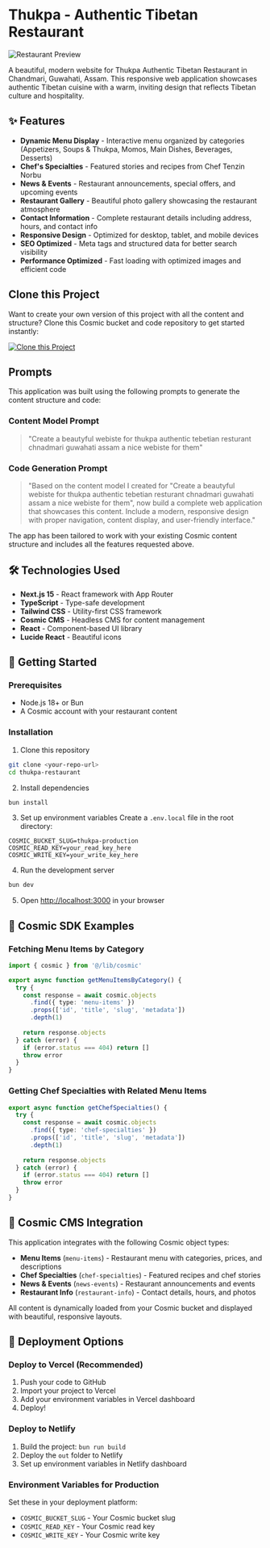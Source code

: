 # Thukpa - Authentic Tibetan Restaurant

![Restaurant Preview](https://imgix.cosmicjs.com/5f96cfe0-916c-11f0-82f6-5d2d79fe0767-photo-1517248135467-4c7edcad34c4-1757855522725.jpg?w=1200&h=300&fit=crop&auto=format,compress)

A beautiful, modern website for Thukpa Authentic Tibetan Restaurant in Chandmari, Guwahati, Assam. This responsive web application showcases authentic Tibetan cuisine with a warm, inviting design that reflects Tibetan culture and hospitality.

## ✨ Features

- **Dynamic Menu Display** - Interactive menu organized by categories (Appetizers, Soups & Thukpa, Momos, Main Dishes, Beverages, Desserts)
- **Chef's Specialties** - Featured stories and recipes from Chef Tenzin Norbu
- **News & Events** - Restaurant announcements, special offers, and upcoming events
- **Restaurant Gallery** - Beautiful photo gallery showcasing the restaurant atmosphere
- **Contact Information** - Complete restaurant details including address, hours, and contact info
- **Responsive Design** - Optimized for desktop, tablet, and mobile devices
- **SEO Optimized** - Meta tags and structured data for better search visibility
- **Performance Optimized** - Fast loading with optimized images and efficient code

## Clone this Project

Want to create your own version of this project with all the content and structure? Clone this Cosmic bucket and code repository to get started instantly:

[![Clone this Project](https://img.shields.io/badge/Clone%20this%20Project-29abe2?style=for-the-badge&logo=cosmic&logoColor=white)](https://app.cosmicjs.com/projects/new?clone_bucket=68c6be7d0a2eeaef39f42d13&clone_repository=68c6c2b10a2eeaef39f42d2b)

## Prompts

This application was built using the following prompts to generate the content structure and code:

### Content Model Prompt

> "Create a beautyful webiste for thukpa authentic tebetian resturant chnadmari guwahati assam a nice webiste for them"

### Code Generation Prompt

> "Based on the content model I created for "Create a beautyful webiste for thukpa authentic tebetian resturant chnadmari guwahati assam a nice webiste for them", now build a complete web application that showcases this content. Include a modern, responsive design with proper navigation, content display, and user-friendly interface."

The app has been tailored to work with your existing Cosmic content structure and includes all the features requested above.

## 🛠 Technologies Used

- **Next.js 15** - React framework with App Router
- **TypeScript** - Type-safe development
- **Tailwind CSS** - Utility-first CSS framework
- **Cosmic CMS** - Headless CMS for content management
- **React** - Component-based UI library
- **Lucide React** - Beautiful icons

## 🚀 Getting Started

### Prerequisites

- Node.js 18+ or Bun
- A Cosmic account with your restaurant content

### Installation

1. Clone this repository
```bash
git clone <your-repo-url>
cd thukpa-restaurant
```

2. Install dependencies
```bash
bun install
```

3. Set up environment variables
Create a `.env.local` file in the root directory:
```env
COSMIC_BUCKET_SLUG=thukpa-production
COSMIC_READ_KEY=your_read_key_here
COSMIC_WRITE_KEY=your_write_key_here
```

4. Run the development server
```bash
bun dev
```

5. Open [http://localhost:3000](http://localhost:3000) in your browser

## 📖 Cosmic SDK Examples

### Fetching Menu Items by Category
```typescript
import { cosmic } from '@/lib/cosmic'

export async function getMenuItemsByCategory() {
  try {
    const response = await cosmic.objects
      .find({ type: 'menu-items' })
      .props(['id', 'title', 'slug', 'metadata'])
      .depth(1)
    
    return response.objects
  } catch (error) {
    if (error.status === 404) return []
    throw error
  }
}
```

### Getting Chef Specialties with Related Menu Items
```typescript
export async function getChefSpecialties() {
  try {
    const response = await cosmic.objects
      .find({ type: 'chef-specialties' })
      .props(['id', 'title', 'slug', 'metadata'])
      .depth(1)
    
    return response.objects
  } catch (error) {
    if (error.status === 404) return []
    throw error
  }
}
```

## 🎯 Cosmic CMS Integration

This application integrates with the following Cosmic object types:

- **Menu Items** (`menu-items`) - Restaurant menu with categories, prices, and descriptions
- **Chef Specialties** (`chef-specialties`) - Featured recipes and chef stories
- **News & Events** (`news-events`) - Restaurant announcements and events  
- **Restaurant Info** (`restaurant-info`) - Contact details, hours, and photos

All content is dynamically loaded from your Cosmic bucket and displayed with beautiful, responsive layouts.

## 🚀 Deployment Options

### Deploy to Vercel (Recommended)

1. Push your code to GitHub
2. Import your project to Vercel
3. Add your environment variables in Vercel dashboard
4. Deploy!

### Deploy to Netlify

1. Build the project: `bun run build`
2. Deploy the `out` folder to Netlify
3. Set up environment variables in Netlify dashboard

### Environment Variables for Production

Set these in your deployment platform:
- `COSMIC_BUCKET_SLUG` - Your Cosmic bucket slug
- `COSMIC_READ_KEY` - Your Cosmic read key  
- `COSMIC_WRITE_KEY` - Your Cosmic write key

<!-- README_END -->